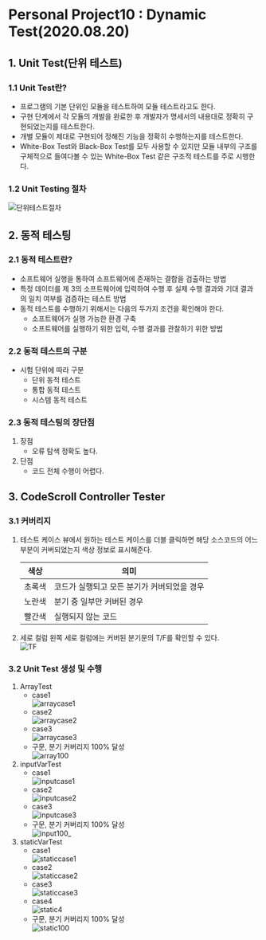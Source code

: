 # Personal Project10 : Dynamic Test(2020.08.20)

## 1. Unit Test(단위 테스트)

### 1.1 Unit Test란?
* 프로그램의 기본 단위인 모듈을 테스트하여 모듈 테스트라고도 한다.
* 구현 단계에서 각 모듈의 개발을 완료한 후 개발자가 명세서의 내용대로 정확히 구현되었는지를 테스트한다.
* 개별 모듈이 제대로 구현되어 정해진 기능을 정확히 수행하는지를 테스트한다.
* White-Box Test와 Black-Box Test를 모두 사용할 수 있지만 모듈 내부의 구조를 구체적으로 들여다볼 수 있는 White-Box Test 같은 구조적 테스트를 주로 시행한다.

### 1.2 Unit Testing 절차  
![단위테스트절차](/uploads/13b7eb9ab42058a893b86a205511d547/단위테스트절차.PNG)

## 2. 동적 테스팅

### 2.1 동적 테스트란?
* 소프트웨어 실행을 통하여 소프트웨어에 존재하는 결함을 검출하는 방법
* 특정 데이터를 제 3의 소프트웨어에 입력하여 수행 후 실제 수행 결과와 기대 결과의 일치 여부를 검증하는 테스트 방법
* 동적 테스트를 수행하기 위해서는 다음의 두가지 조건을 확인해야 한다.
  * 소프트웨어가 실행 가능한 환경 구축
  * 소프트웨어를 실행하기 위한 입력, 수행 결과를 관찰하기 위한 방법

### 2.2 동적 테스트의 구분
* 시험 단위에 따라 구분
  * 단위 동적 테스트
  * 통합 동적 테스트
  * 시스템 동적 테스트

### 2.3 동적 테스팅의 장단점
1. 장점
   * 오류 탐색 정확도 높다.
2. 단점
   * 코드 전체 수행이 어렵다.

## 3. CodeScroll Controller Tester

### 3.1 커버리지 
1. 테스트 케이스 뷰에서 원하는 테스트 케이스를 더블 클릭하면 해당 소스코드의 어느 부분이 커버되었는지 색상 정보로 표시해준다.  

    |색상|의미|
    |----------|-------------|
    |초록색|코드가 실행되고 모든 분기가 커버되었을 경우|
    |노란색|분기 중 일부만 커버된 경우|
    |빨간색|실행되지 않는 코드|

2. 세로 컬럼
   왼쪽 세로 컬럼에는 커버된 분기문의 T/F를 확인할 수 있다.  
   ![TF](/uploads/4cc4ca02f4f236c8614a2bcc5a7bf532/TF.PNG)

### 3.2 Unit Test 생성 및 수행
1. ArrayTest
   * case1  
    ![arraycase1](/uploads/fb5120cd34aacb6cd2727a6554b032f6/arraycase1.PNG)
   * case2  
    ![arraycase2](/uploads/a2e4afdbe05e2809af997d9d29547c4f/arraycase2.PNG)
   * case3  
    ![arraycase3](/uploads/7a2ee0663c6751c0a4b9680cab7dc1dd/arraycase3.PNG)
   * 구문, 분기 커버리지 100% 달성  
    ![array100](/uploads/3bff0ba85b8050faeb46ace8998d7bb3/array100.PNG)
2. inputVarTest
   * case1  
    ![inputcase1](/uploads/afe854a74e47cf7ef9f4429fa496f0e3/inputcase1.PNG)
   * case2  
    ![inputcase2](/uploads/75e098175eb7a98772c21eac36c38cb7/inputcase2.PNG)
   * case3  
    ![inputcase3](/uploads/40a6400ce581b35097d57a13a27d5a7b/inputcase3.PNG)
   * 구문, 분기 커버리지 100% 달성  
    ![input100_](/uploads/90477415e6c814333424463b6af4e8d7/input100_.PNG)
3. staticVarTest
   * case1  
   ![staticcase1](/uploads/f241a85c1ae18f13f3ca2c519d84e107/staticcase1.PNG)
   * case2  
   ![staticcase2](/uploads/829ddef3b6dbc865451e67ade205a36b/staticcase2.PNG)
   * case3  
   ![staticcase3](/uploads/3b82be3eac3a06d743a75d90dbedb656/staticcase3.PNG)
   * case4  
   ![static4](/uploads/4854add4f679a7d2b98d56e5078e6873/static4.PNG)
   * 구문, 분기 커버리지 100% 달성  
   ![static100](/uploads/9ff61b2938769e56188732337fb29d53/static100.PNG)

   